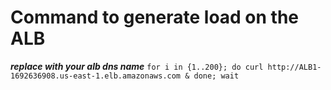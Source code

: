 # Command to generate load on the ALB

***replace with your alb dns name***
```for i in {1..200}; do curl http://ALB1-1692636908.us-east-1.elb.amazonaws.com & done; wait```

